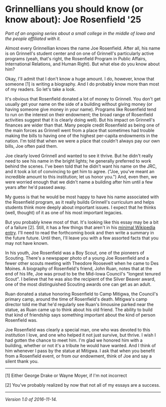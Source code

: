 Grinnellians you should know (or know about): Joe Rosenfield '25
================================================================

*Part of an ongoing series about a small college in the middle of Iowa
and the people affiliated with it.*

Almost every Grinnellian knows the name Joe Rosenfield.  After all,
his name is on Grinnell's student center and on one of Grinnell's
particularly active programs (yeah, that's right, the Rosenfield Program
in Public Affairs, International Relations, and Human Right).  But
what else do you know about him?

Okay, I'll admit that I don't know a huge amount.  I do, however, know
that someone [1] is writing a biography.  And I do probably know more than
most of my readers.  So let's take a look.

It's obvious that Rosenfield donated a lot of money to Grinnell.
You don't get usually get your name on the side of a building without
giving money (or having someone give money in your name).  Programs like
Rosenfield tend to run on the interest on their endowment; the broad
range of Rosenfield activities suggest that it is clearly doing well).
But his impact on Grinnell's finances are wider than that.  Many people
credit Rosenfield as being one of the main forces as Grinnell went from
a place that sometimes had trouble making the bills to having one of the
highest per-capita endowments in the nation.  I'm told that when we were
a place that couldn't always pay our own bills, Joe often paid them.

Joe clearly loved Grinnell and wanted to see it thrive.  But he didn't
really need to see his name in the bright lights; he generally preferred
to work behind the scenes.  I've been told that he didn't want his name
on the JRC, and it took a lot of convincing to get him to agree.  ("Joe,
you've meant an incredible amount to this institution; let us honor you.")
And, even then, we were worried enough that we didn't name a building
after him until a few years after he'd passed away.

My guess is that he would be most happy to have his name associated with
the Rosenfield program, as it really builds Grinnell's curriculum and
helps students think more deeply about important issues.  I expect that
he thinks (well, thought) of it as one of his most important legacies.

But you probably knew most of that.  It's looking like this essay may
be a bit of a failure [2].  Still, it has a
few things that aren't in his [minimal Wikipedia
entry](https://en.wikipedia.org/wiki/Joseph_Rosenfield). I'll need to
read the forthcoming book and then write a summary in the future future.
Until then, I'll leave you with a few assorted facts that you may not
have known.

In his youth, Joe Rosenfield was a Boy Scout, one of the pioneers
of Scouting.  There's a newspaper photo of a young Joe Rosenfield and
a fewer other scouts meeting with Theodore Roosevelt when he came to
Des Moines.  A biography of Rosenfield's friend, John Ruan, notes that at
the end of his life, Joe was proud to be the Mid-Iowa Council's "longest
tenured Scout".  I believe that he was also the recipient of the Silver
Beaver award, one of the most distinguished Scouting awards one can get
as an adult.

Ruan donated a statue honoring Rosenfield to Camp Mitigwa, the Council's
primary camp, around the time of Rosenfield's death.  Mitigwa's camp
director told me that he'd regularly see Ruan's limousine parked near
the statue, as Ruan came up to think about his old friend.  The ability
to build that kind of friendship says something important about the kind
of person Rosenfield was.

Joe Rosenfield was clearly a special man, one who was devoted to this
institution I love, and one who helped it not just survive, but thrive.
I wish I had gotten the chance to meet him.  I'm glad we honored him with
a building, whether or not it's a tribute he would have wanted.  And I
think of him whenever I pass by the statue at Mitigwa.  I ask that when
you benefit from a Rosenfield event, or from our endowment, think of
Joe and say a silent thank you.

---

[1] Either George Drake or Wayne Moyer, if I'm not incorrect

[2] You've probably realized by now that not all of my essays are a
success.

---

*Version 1.0 of 2016-11-14.*
